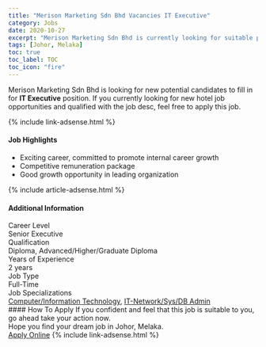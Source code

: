 ```yaml
---
title: "Merison Marketing Sdn Bhd Vacancies IT Executive" 
category: Jobs 
date: 2020-10-27 
excerpt: "Merison Marketing Sdn Bhd is currently looking for suitable person to fill in the IT Executive which positioned at Johor, Melaka" 
tags: [Johor, Melaka] 
toc: true 
toc_label: TOC 
toc_icon: "fire" 
--- 
```


<p>Merison Marketing Sdn Bhd is looking for new potential candidates to fill in for <b>IT Executive</b> position. If you currently looking for new hotel job opportunities and qualified with the job desc, feel free to apply this job.
</p>{% include link-adsense.html %} 
<div><div><h4>Job Highlights</h4></div><div><ul><li><div><div><div><div></div></div></div><div><span>Exciting career, committed to promote internal career growth</span></div></div></li><li><div><div><div><div></div></div></div><div><span>Competitive remuneration package</span></div></div></li><li><div><div><div><div></div></div></div><div><span>Good growth opportunity in leading organization</span></div></div></li></ul></div></div> 
{% include article-adsense.html %} 
<div><div><h4>Additional Information</h4></div><div><div><div><div><div><div><div><span>Career Level</span></div><div><span>Senior Executive</span></div></div></div></div><div><div><div><div><span>Qualification</span></div><div><span>Diploma, Advanced/Higher/Graduate Diploma</span></div></div></div></div><div><div><div><div><span>Years of Experience</span></div><div><span>2 years</span></div></div></div></div><div><div><div><div><span>Job Type</span></div><div><span>Full-Time</span></div></div></div></div><div><div><div><div><span>Job Specializations</span></div><div><span><a href="/en/job-search/computer-information-technology-jobs/">Computer/Information Technology</a>, <a href="/en/job-search/system-network-database-admin-jobs/">IT-Network/Sys/DB Admin</a></span></div></div></div></div></div></div></div></div> 
#### How To Apply 
If you confident and feel that this job is suitable to you, go ahead take your action now. <br/> 
Hope you find your dream job in Johor, Melaka. <br/> 
<a href="https://www.jobstreet.com.my/en/job/it-executive-4412054?jobId=jobstreet-my-job-4412054" class="btn btn--info" target="_blank" rel="nofollow noopenner">Apply Online</a> 
{% include link-adsense.html %} 